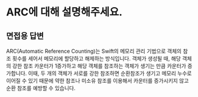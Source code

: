 # ARC에 대해 설명해주세요.
## 면접용 답변
ARC(Automatic Reference Counting)는 Swift의 메모리 관리 기법으로 객체의 참조 횟수를 세어서 메모리에 할당하고 해제하는 방식입니다.
객체가 생성될 때, 해당 객체의 강한 참조 카운터가 1증가하고 해당 객체를 참조하는 객체가 생기는 만큼 카운터가 증가합니다.
이때, 두 개의 객체가 서로를 강한 참조하면 순환참조가 생기고 메모리 누수로 이어질 수 있기 때문에 약한 참조나 미소유 참조를 이용해서 카운터를 증가시키지 않고 순환 참조를 예방할 수 있습니다.